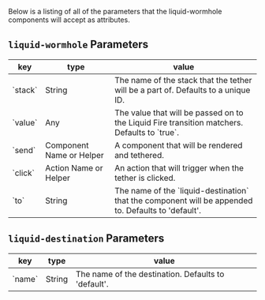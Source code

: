Below is a listing of all of the parameters that the liquid-wormhole components
will accept as attributes.

## `liquid-wormhole` Parameters

<table class="table">
  <thead>
    <tr>
      <th>key</th>
      <th>type</th>
      <th>value</th>
    </tr>
  </thead>
  <tbody>
    <tr>
      <td>`stack`</td>
      <td>String</td>
      <td>
        The name of the stack that the tether will be a part of. Defaults to a
        unique ID.
      </td>
    </tr>
    <tr>
      <td>`value`</td>
      <td>Any</td>
      <td>
        The value that will be passed on to the Liquid Fire transition matchers. Defaults to `true`.
      </td>
    </tr>
    <tr>
      <td>`send`</td>
      <td>Component Name or Helper</td>
      <td>
        A component that will be rendered and tethered.
      </td>
    </tr>
    <tr>
      <td>`click`</td>
      <td>Action Name or Helper</td>
      <td>
        An action that will trigger when the tether is clicked.
      </td>
      <tr>
        <td>`to`</td>
        <td>String</td>
        <td>
          The name of the `liquid-destination` that the component will be appended to.
          Defaults to 'default'.
        </td>
      </tr>
    </tr>
  </tbody>
</table>

## `liquid-destination` Parameters
<table class="table">
  <thead>
    <tr>
      <th>key</th>
      <th>type</th>
      <th>value</th>
    </tr>
  </thead>
  <tbody>
    <tr>
      <td>`name`</td>
      <td>String</td>
      <td>
        The name of the destination. Defaults to 'default'.
      </td>
    </tr>
  </tbody>
</table>
